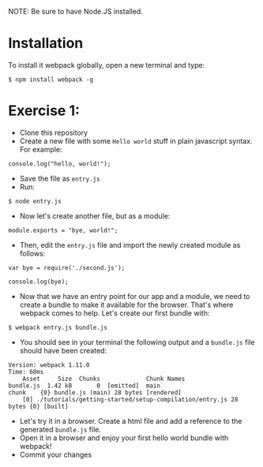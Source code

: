 NOTE: Be sure to have Node.JS installed.

# Installation
To install it webpack globally, open a new terminal and type:
```
$ npm install webpack -g
```

# Exercise 1:
- Clone this repository
- Create a new file with some `Hello world` stuff in plain javascript syntax. For example:
```
console.log("hello, world!");
```
- Save the file as `entry.js`
- Run:
```
$ node entry.js
```
- Now let's create another file, but as a module:
```
module.exports = "bye, world!";
```
- Then, edit the `entry.js` file and import the newly created module as follows:
```
var bye = require('./second.js');

console.log(bye);
```
- Now that we have an entry point for our app and a module, we need to create a bundle to make it available for the browser. That's where webpack comes to help. Let's create our first bundle with:
```
$ webpack entry.js bundle.js
```
- You should see in your terminal the following output and a `bundle.js` file should have been created:
```
Version: webpack 1.11.0
Time: 60ms
    Asset     Size  Chunks             Chunk Names
bundle.js  1.42 kB       0  [emitted]  main
chunk    {0} bundle.js (main) 28 bytes [rendered]
    [0] ./tutorials/getting-started/setup-compilation/entry.js 28 bytes {0} [built]
```
- Let's try it in a browser. Create a html file and add a reference to the generated `bundle.js` file.
- Open it in a browser and enjoy your first hello world bundle with webpack!
- Commit your changes

